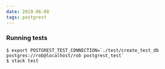 ```yaml
---
date: 2019-06-08
tags: postgrest
---
```


### Running tests

```
$ export POSTGREST_TEST_CONNECTION=`./test/create_test_db postgres://rob@localhost/rob postgrest_test`
$ stack test
```
